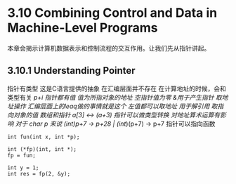 # 3.10 Combining Control and Data in Machine-Level Programs
本章会揭示计算机数据表示和控制流程的交互作用。让我们先从指针讲起。

## 3.10.1 Understanding Pointer
指针有类型 这是C语言提供的抽象 在汇编层面并不存在 在计算地址的时候，会和类型有关 *p+i
指针都有值 值为所指对象的地址 空指针值为零 
&用于产生指针 取地址操作 汇编层面上的leaq做的事情就是这个 左值都可以取地址
*用于解引用 取指向对象的值
数组和指针 a[3]  <-> *(a+3)
指针可以做类型转换 对地址算术运算有影响 对于 char* p 来说 (int*)p+7 -> p+28 | (int*)(p+7) -> p+7
指针可以指向函数
```
int fun(int x, int *p);

int (*fp)(int, int *);
fp = fun;

int y = 1;
int res = fp(2, &y);
```
